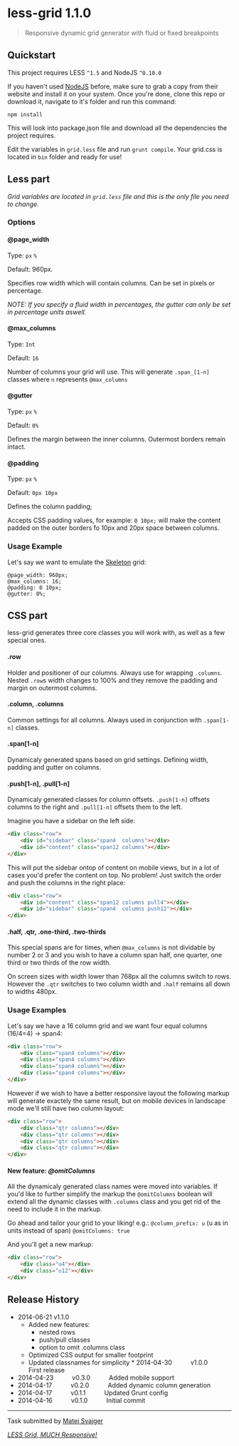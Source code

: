 less-grid 1.1.0
=========

> Responsive dynamic grid generator with fluid or fixed breakpoints


## Quickstart
This project requires LESS `^1.5` and NodeJS `^0.10.0`

If you haven't used [NodeJS](http://nodejs.org/) before, make sure to grab a copy from their website and install it on your system. Once you're done, clone this repo or download it, navigate to it's folder and run this command:

```shell
npm install
```
This will look into package.json file and download all the dependencies the project requires.


Edit the variables in `grid.less` file and run `grunt compile`. Your grid.css is located in `bin` folder and ready for use!


## Less part

_Grid variables are located in `grid.less` file and this is the only file you need to change._

### Options

#### @page_width
Type: `px` `%`

Default: 960px.

Specifies row width which will contain columns. Can be set in pixels or percentage.

_NOTE: If you specify a fluid width in percentages, the gutter can only be set in percentage units aswell._

#### @max_columns
Type: `Int`

Default: `16`

Number of columns your grid will use. This will generate `.span_[1-n]` classes where `n` represents `@max_columns` 

#### @gutter
Type: `px` `%`

Default: `0%`

Defines the margin between the inner columns. Outermost borders remain intact.

#### @padding
Type: `px` `%`

Default: `0px 10px`

Defines the column padding; 

Accepts CSS padding values, for example: `0 10px;` will make the content padded on the outer borders fo 10px and 20px space between columns.


### Usage Example

Let's say we want to emulate the [Skeleton](http://www.getskeleton.com) grid:
```less
@page_width: 960px;
@max_columns: 16;
@padding: 0 10px;
@gutter: 0%;
```


## CSS part

less-grid generates three core classes you will work with, as well as a few special ones. 

#### .row

Holder and positioner of our columns. Always use for wrapping `.columns`. Nested `.row`s width changes to 100% and they remove the padding and margin on outermost columns.

#### .column, .columns

Common settings for all columns. Always used in conjunction with `.span[1-n]` classes.

#### .span[1-n]

Dynamicaly generated spans based on grid settings. Defining width, padding and gutter on columns.

#### .push[1-n], .pull[1-n]

Dynamicaly generated classes for column offsets. `.push[1-n]` offsets columns to the right and `.pull[1-n]` offsets them to the left.

Imagine you have a sidebar on the left side:
```html
<div class="row">
	<div id="sidebar" class="span4  columns"></div>
	<div id="content" class="span12 columns"></div>
</div>
```

This will put the sidebar ontop of content on mobile views, but in a lot of cases you'd prefer the content on top. No problem! Just switch the order and push the columns in the right place:
```html
<div class="row">
	<div id="content" class="span12 columns pull4"></div>
	<div id="sidebar" class="span4  columns push12"></div>
</div>
```

#### .half, .qtr, .one-third, .two-thirds

This special spans are for times, when `@max_columns` is not dividable by number 2 or 3 and you wish to have a column span half, one quarter, one third or two thirds of the row width.

On screen sizes with width lower than 768px all the columns switch to rows. However the `.qtr` switches to two column width and `.half` remains all down to widths  480px.

### Usage Examples

Let's say we have a 16 column grid and we want four equal columns (16/4=4) -> span4:
```html
<div class="row">
	<div class="span4 columns"></div>
	<div class="span4 columns"></div>
	<div class="span4 columns"></div>
	<div class="span4 columns"></div>
</div>
```

However if we wish to have a better responsive layout the following markup will generate exactely the same result, but on mobile devices in landscape mode we'll still have two column layout:
```html
<div class="row">
	<div class="qtr columns"></div>
	<div class="qtr columns"></div>
	<div class="qtr columns"></div>
	<div class="qtr columns"></div>
</div>
```

#### New feature: *@omitColumns*

All the dynamicaly generated class names were moved into variables. If you'd like to further simplify the markup the `@omitColumns` boolean will extend all the dynamic classes with `.columns` class and you get rid of the need to include it in the markup.

Go ahead and tailor your grid to your liking! e.g.:
`@column_prefix: u` (u as in units instead of span)
`@omitColumns: true`

And you'll get a new markup:
```html
<div class="row">
	<div class="u4"></div>
	<div class="u12"></div>
</div>
```

## Release History

 * 2014-06-21		v1.1.0 	 
 	- Added new features:
 		- nested rows
 		- push/pull classes
 		- option to omit .columns class
 	- Optimized CSS output for smaller footprint
 	- Updated classnames for simplicity * 2014-04-30   v1.0.0   First release
 * 2014-04-23   v0.3.0   Added mobile support
 * 2014-04-17   v0.2.0   Added dynamic column generation
 * 2014-04-17   v0.1.1   Updated Grunt config
 * 2014-04-16   v0.1.0   Initial commit
---

Task submitted by [Matej Svajger](mailto://hello@matejsvajger.com/)

*[LESS Grid, MUCH Responsive!](http://i0.kym-cdn.com/photos/images/newsfeed/000/581/296/c09.jpg)*
